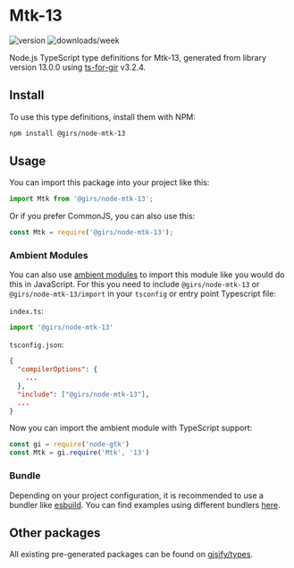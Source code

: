 
# Mtk-13

![version](https://img.shields.io/npm/v/@girs/node-mtk-13)
![downloads/week](https://img.shields.io/npm/dw/@girs/node-mtk-13)


Node.js TypeScript type definitions for Mtk-13, generated from library version 13.0.0 using [ts-for-gir](https://github.com/gjsify/ts-for-gir) v3.2.4.


## Install

To use this type definitions, install them with NPM:
```bash
npm install @girs/node-mtk-13
```

## Usage

You can import this package into your project like this:
```ts
import Mtk from '@girs/node-mtk-13';
```

Or if you prefer CommonJS, you can also use this:
```ts
const Mtk = require('@girs/node-mtk-13');
```

### Ambient Modules

You can also use [ambient modules](https://github.com/gjsify/ts-for-gir/tree/main/packages/cli#ambient-modules) to import this module like you would do this in JavaScript.
For this you need to include `@girs/node-mtk-13` or `@girs/node-mtk-13/import` in your `tsconfig` or entry point Typescript file:

`index.ts`:
```ts
import '@girs/node-mtk-13'
```

`tsconfig.json`:
```json
{
  "compilerOptions": {
    ...
  },
  "include": ["@girs/node-mtk-13"],
  ...
}
```

Now you can import the ambient module with TypeScript support: 

```ts
const gi = require('node-gtk')
const Mtk = gi.require('Mtk', '13')
```


### Bundle

Depending on your project configuration, it is recommended to use a bundler like [esbuild](https://esbuild.github.io/). You can find examples using different bundlers [here](https://github.com/gjsify/ts-for-gir/tree/main/examples).

## Other packages

All existing pre-generated packages can be found on [gjsify/types](https://github.com/gjsify/types).

